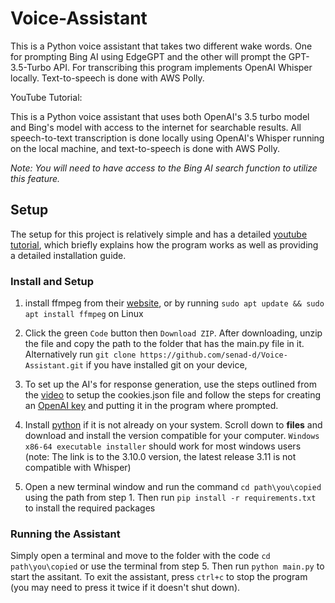 # Voice-Assistant

This is a Python voice assistant that takes two different wake words. One for prompting Bing AI using EdgeGPT and the other will prompt the GPT-3.5-Turbo API.
For transcribing this program implements OpenAI Whisper locally. Text-to-speech is done with AWS Polly. 

YouTube Tutorial: 

This is a Python voice assistant that uses both OpenAI's 3.5 turbo model and Bing's model with access to the internet for searchable results. All speech-to-text transcription is done locally using OpenAI's Whisper running on the local machine, and text-to-speech is done with AWS Polly.

*Note: You will need to have access to the Bing AI search function to utilize this feature.*

## Setup
The setup for this project is relatively simple and has a detailed [youtube tutorial](https://youtu.be/aokn48vB0kc), which briefly explains how the program works as well as providing a detailed installation guide.

### Install and Setup
1. install ffmpeg from their [website](https://ffmpeg.org/download.html), or by running ```sudo apt update && sudo apt install ffmpeg``` on Linux

2. Click the green ```Code``` button then ```Download ZIP```. After downloading, unzip the file and copy the path to the folder that has the main.py file in it. Alternatively run ```git clone https://github.com/senad-d/Voice-Assistant.git``` if you have installed git on your device, 

3. To set up the AI's for response generation, use the steps outlined from the [video](https://youtu.be/aokn48vB0kc?t=119) to setup the cookies.json file and follow the steps for creating an [OpenAI key](https://youtu.be/aokn48vB0kc?t=444) and putting it in the program where prompted.

4. Install [python](https://www.python.org/downloads/release/python-3100/) if it is not already on your system. Scroll down to **files** and download and install the version compatible for your computer. ```Windows x86-64 executable installer``` should work for most windows users (note: The link is to the 3.10.0 version, the latest release 3.11 is not compatible with Whisper)

5. Open a new terminal window and run the command ```cd path\you\copied``` using the path from step 1. Then run ```pip install -r requirements.txt``` to install the required packages

### Running the Assistant
Simply open a terminal and move to the folder with the code ```cd path\you\copied``` or use the terminal from step 5. Then run ```python main.py``` to start the assitant. To exit the assistant, press ```ctrl+c``` to stop the program (you may need to press it twice if it doesn't shut down).
